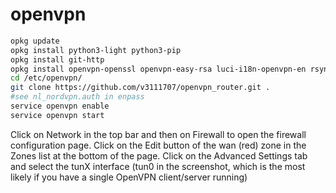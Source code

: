 # openvpn

```bash
opkg update
opkg install python3-light python3-pip
opkg install git-http
opkg install openvpn-openssl openvpn-easy-rsa luci-i18n-openvpn-en rsync
cd /etc/openvpn/
git clone https://github.com/v3111707/openvpn_router.git .
#see nl_nordvpn.auth in enpass
service openvpn enable
service openvpn start
```
Click on Network in the top bar and then on Firewall to open the firewall configuration page.
Click on the Edit button of the wan (red) zone in the Zones list at the bottom of the page.
Click on the Advanced Settings tab and select the tunX interface (tun0 in the screenshot, which is the most likely if you have a single OpenVPN client/server running)
